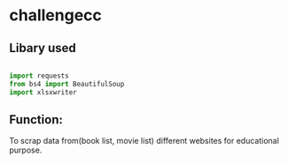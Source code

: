 # challengecc


## Libary used

```python

import requests
from bs4 import BeautifulSoup
import xlsxwriter
```
 
## Function: 
To scrap data from(book list, movie list) different websites for educational purpose. 
